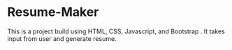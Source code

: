 # Resume-Maker
This is a project build using HTML, CSS, Javascript, and Bootstrap . It takes input from user and generate resume.
